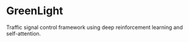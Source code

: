 # GreenLight
Traffic signal control framework using deep reinforcement learning and self-attention.
